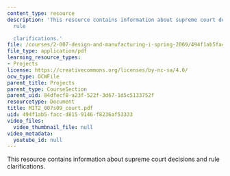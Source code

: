 ```yaml
---
content_type: resource
description: 'This resource contains information about supreme court decisions and
  rule

  clarifications.'
file: /courses/2-007-design-and-manufacturing-i-spring-2009/494f1ab5faccd8159146f8236af53333_MIT2_007s09_court.pdf
file_type: application/pdf
learning_resource_types:
- Projects
license: https://creativecommons.org/licenses/by-nc-sa/4.0/
ocw_type: OCWFile
parent_title: Projects
parent_type: CourseSection
parent_uid: 84dfecf8-a23f-522f-3d67-1d5c5133752f
resourcetype: Document
title: MIT2_007s09_court.pdf
uid: 494f1ab5-facc-d815-9146-f8236af53333
video_files:
  video_thumbnail_file: null
video_metadata:
  youtube_id: null
---
```

This resource contains information about supreme court decisions and rule
clarifications.